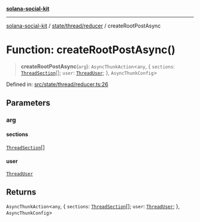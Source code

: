 [**solana-social-kit**](../../../../README.md)

***

[solana-social-kit](../../../../README.md) / [state/thread/reducer](../README.md) / createRootPostAsync

# Function: createRootPostAsync()

> **createRootPostAsync**(`arg`): `AsyncThunkAction`\<`any`, \{ `sections`: [`ThreadSection`](../../../../components/thread/thread.types/interfaces/ThreadSection.md)[]; `user`: [`ThreadUser`](../../../../components/thread/thread.types/interfaces/ThreadUser.md); \}, `AsyncThunkConfig`\>

Defined in: [src/state/thread/reducer.ts:26](https://github.com/SendArcade/solana-social-starter/blob/98f94bb63d3814df24512365f6ae706d273e698f/src/state/thread/reducer.ts#L26)

## Parameters

### arg

#### sections

[`ThreadSection`](../../../../components/thread/thread.types/interfaces/ThreadSection.md)[]

#### user

[`ThreadUser`](../../../../components/thread/thread.types/interfaces/ThreadUser.md)

## Returns

`AsyncThunkAction`\<`any`, \{ `sections`: [`ThreadSection`](../../../../components/thread/thread.types/interfaces/ThreadSection.md)[]; `user`: [`ThreadUser`](../../../../components/thread/thread.types/interfaces/ThreadUser.md); \}, `AsyncThunkConfig`\>
